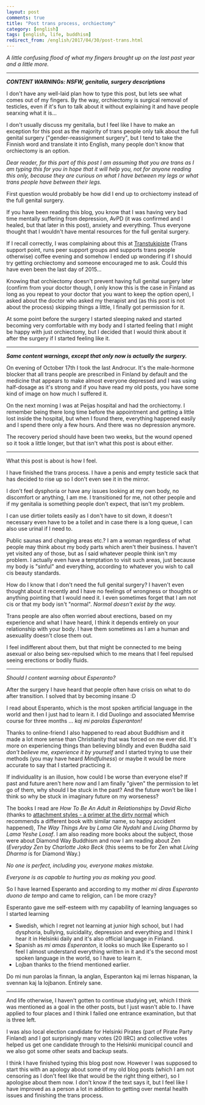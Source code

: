 ```yaml
---
layout: post
comments: true
title: "Post trans process, orchiectomy"
category: [english]
tags: [english, life, buddhism]
redirect_from: /english/2017/04/30/post-trans.html
---
```


*A little confusing flood of what my fingers brought up on the last past
 year and a little more.*

* * * * *

***CONTENT WARNINGs: NSFW, genitalia, surgery descriptions***

I don't have any well-laid plan how to type this post, but lets see what
comes out of my fingers. By the way, orchiectomy is surgical removal of
testicles, even if it's fun to talk about it without explaining it and have
people searxing what it is...

I don't usually discuss my genitalia, but I feel like I have to make an
exception for this post as the majority of trans people only talk about
the full genital surgery ("gender-reassignment surgery", but I tend to take
the Finnish word and translate it into English, many people don't know
that orchiectomy is an option.

*Dear reader, for this part of this post I am assuming that you are trans
 as I am typing this for you in hope that it will help you, not for anyone
 reading this only, because they are curious on what I have between my
 legs or what trans people have between their legs.*

First question would probably be how did I end up to orchiectomy instead of
the full genital surgery.

If you have been reading this blog, you know that I was having very bad
time mentally suffering from depression, AvPD (it was confirmed and I
healed, but that later in this post), anxiety and everything. Thus everyone
thought that I wouldn't have mental resources for the full genital surgery.

If I recall correctly, I was complaining about this at [Transtukipiste](https://transtukipiste.fi/in-english/)
(Trans support point, runs peer support groups and supports trans people
otherwise) coffee evening and somehow I ended up wondering if I should
try getting orchiectomy and someone encouraged me to ask. Could this have
even been the last day of 2015...

Knowing that orchiectomy doesn't prevent having full genital surgery later
(confirm from your doctor though, I only know this is the case in Finland
as long as you repeat to your doctor that you want to keep the option
open), I asked about the doctor who asked my therapist and (as this post is
not about the process) skipping things a little, I finally got permission
for it.

At some point before the surgery I started sleeping naked and started becoming very
comfortable with my body and I started feeling that I might be happy with
just orchiectomy, but I decided that I would think about it after the
surgery if I started feeling like it.

* * * * *

***Same content warnings, except that only now is actually the surgery.***

On evening of October 17th I took the last Androcur. It's the
male-hormone blocker that all trans people are prescribed in Finland by
default and the medicine that appears to make almost everyone depressed
and I was using half-dosage as it's strong and if you have read my old
posts, you have some kind of image on how much I suffered it.

On the next morning I was at Peijas hospital and had the orchiectomy. I
remember being there long time before the appointment and getting a little
lost inside the hospital, but when I found there, everything happened
easily and I spend there only a few hours. And there was no depression
anymore.

The recovery period should have been two weeks, but the wound opened so
it took a little longer, but that isn't what this post is about either.

* * * * *

What this post is about is how I feel.

I have finished the trans process. I have a penis and empty testicle sack
that has decided to rise up so I don't even see it in the mirror.

I don't feel dysphoria or have any issues looking at my own body, no
discomfort or anything, I am me. I transitioned for me, not other
people and if my genitalia is something people don't expect, that isn't
my problem.

I can use dirtier toilets easily as I don't have to sit down, it doesn't
necessary even have to be a toilet and in case there is a long queue, I
can also use urinal if I need to.

Public saunas and changing areas etc.? I am a woman regardless of what
people may think about my body parts which aren't their business. I haven't
yet visited any of those, but as I said whatever people think isn't my
problem. I actually even have a temptation to visit such areas, just
because my body is "sinful" and everything, according to whatever you wish
to call cis beauty standards. <!-- This is possibly a little kinky. -->

How do I know that I don't need the full genital surgery? I haven't even
thought about it recently and I have no feelings of wrongness or thoughts
or anything pointing that I would need it. I even sometimes forget that
I am not cis or that my body isn't "normal". *Normal doesn't exist by
the way.*

Trans people are also often worried about erections, based on my
experience and what I have heard, I think it depends entirely on your
relationship with your body. I have them sometimes as I am a human
and asexuality doesn't close them out.

I feel indifferent about them, but that might be connected to me
being asexual or also being sex-repulsed which to me means that
I feel repulsed seeing erections or bodily fluids.

* * * * *

*Should I content warning about Esperanto?*

After the surgery I have heard that people often have crisis on what to do
after transition. I solved that by becoming insane :D

I read about Esperanto, which is the most spoken artificial language in
the world and then I just had to learn it. I did Duolingo and associated
Memrise course for three months ... *kaj mi parolas Esperanton!*

Thanks to online-friend I also happened to read about Buddhism and it made
a lot more sense than Christianity that was forced on me ever did. It's
more on experiencing things than believing blindly and even Buddha said
*don't believe me, experience it by yourself* and I started trying to
use their methods (you may have heard *Mindfulness*) or maybe it would be
more accurate to say that I started practicing it.

If individuality is an illusion, how could I be worse than everyone else?
If past and future aren't here *now* and I am finally "given" the
permission to let go of them, why should I be stuck in the past? And the
future won't be like I think so why be stuck in imaginary future on my
worseness?

The books I read are *How To Be An Adult in Relationships* by
*David Richo* (thanks to [attachment styles - a primer at the dirty normal](https://www.thedirtynormal.com/post/2010/06/21/attachment-styles-a-primer/)
which recommends a different book with similar name, so happy accident
happened), *The Way Things Are* by *Lama Ole Nydahl* and *Living Dharma* by
*Lama Yeshe Losaf*. I am also reading more books about the subject, those
were about Diamond Way Buddhism and now I am reading about Zen
(*Everyday Zen* by *Charlotte Joko Beck* (this seems to be for Zen what
*Living Dharma* is for Diamond Way.)

*No one is perfect, including you, everyone makes mistake.*

*Everyone is as capable to hurting you as making you good.*

So I have learned Esperanto and according to my mother *mi diras Esperanto
duono de tempo* and came to religion, can I be more crazy?

Esperanto gave me self-esteem with my capability of learning languages so
I started learning

* Swedish, which I regret not learning at junior high school, but I had
  dysphoria, bullying, suicidality, depression and everything and I think
  I hear it in Helsinki daily and it's also official language in Finland.
* Spanish as *mi amas Esperanton*, it looks so much like Esperanto so
  I feel I almost understand everything written in it and it's the second
  most spoken language in the world, so I have to learn it.
* Lojban thanks to the friend mentioned earlier.

Do mi nun parolas la finnan, la anglan, Esperanton kaj mi lernas hispanan,
la svennan kaj la lojbanon. Entirely sane.

* * * * *

And life otherwise, I haven't gotten to continue studying yet, which I
think was mentioned as a goal in the other posts, but I just wasn't able
to. I have applied to four places and I think I failed one entrance
examination, but that is three left.

I was also local election candidate for Helsinki Pirates (part of Pirate
Party Finland) and I got surprisingly many votes (20 IIRC) and collective
votes helped us get one candidate through to the Helsinki municipal
council and we also got some other seats and backup seats.

I think I have finished typing this blog post now. However I was supposed
to start this with an apology about some of my old blog posts (which I am not censoring as I don't feel like that would be the right thing either),
so I apologise about them now. I don't know if the text says it, but I
feel like I have improved as a person a lot in addition to getting over
mental health issues and finishing the trans process.
